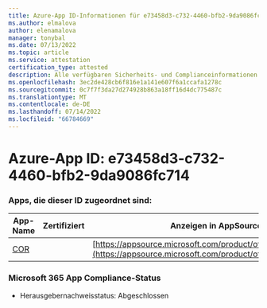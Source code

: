 ```yaml
---
title: Azure-App ID-Informationen für e73458d3-c732-4460-bfb2-9da9086fc714
ms.author: elmalova
author: elenamalova
manager: tonybal
ms.date: 07/13/2022
ms.topic: article
ms.service: attestation
certification_type: attested
description: Alle verfügbaren Sicherheits- und Complianceinformationen für e73458d3-c732-4460-bfb2-9da9086fc714.
ms.openlocfilehash: 3ec2de428cb6f816e1a141e607f6a1ccafa1278c
ms.sourcegitcommit: 0c7f7f3da27d274928b863a18ff16d4dc775487c
ms.translationtype: MT
ms.contentlocale: de-DE
ms.lasthandoff: 07/14/2022
ms.locfileid: "66784669"
---
```

# <a name="azure-app-id-e73458d3-c732-4460-bfb2-9da9086fc714"></a>Azure-App ID: e73458d3-c732-4460-bfb2-9da9086fc714


### <a name="apps-associated-with-this-id"></a>Apps, die dieser ID zugeordnet sind:
| **App-Name** | **Zertifiziert** | **Anzeigen in AppSource** |
|--------------|---------------|-----------------------|
| [COR](../forward/WA200004235.md) |  | [https://appsource.microsoft.com/product/office/WA200004235](https://appsource.microsoft.com/product/office/WA200004235) |

### <a name="microsoft-365-app-compliance-status"></a>Microsoft 365 App Compliance-Status
- Herausgebernachweisstatus: Abgeschlossen

